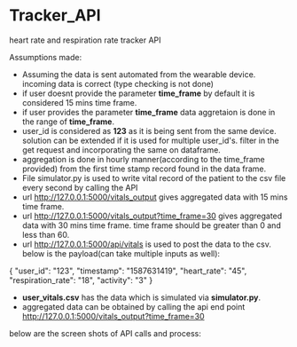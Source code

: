 # Tracker_API

heart rate and respiration rate tracker API

Assumptions made:
* Assuming the data is sent automated from the wearable device. incoming data is correct (type checking is not done)
* if user doesnt provide the parameter **time_frame** by default it is considered 15 mins time frame.
* if user provides the parameter **time_frame** data aggretaion is done in the range of **time_frame**.
* user_id is considered as **123** as it is being sent from the same device. solution can be extended if it is used for multiple user_id's. filter in the get request and incorporating the same on dataframe.
* aggregation is done in hourly manner(according to the time_frame provided) from the first time stamp record found in the data frame.
* File simulator.py is used to write vital record of the patient to the csv file every second by calling the API
* url http://127.0.0.1:5000/vitals_output gives aggregated data with 15 mins time frame.
* url http://127.0.0.1:5000/vitals_output?time_frame=30 gives aggregated data with 30 mins time frame. time frame should be greater than 0 and less than 60.
* url http://127.0.0.1:5000/api/vitals is used to post the data to the csv. below is the payload(can take multiple inputs as well):

{
    "user_id": "123",
    "timestamp": "1587631419",
    "heart_rate": "45",
    "respiration_rate": "18",
    "activity": "3"
}   

* **user_vitals.csv** has the data which is simulated via **simulator.py**.
* aggregated data can be obtained by calling the api end point http://127.0.0.1:5000/vitals_output?time_frame=30

below are the screen shots of API calls and process:

